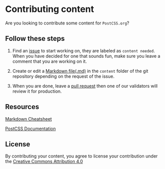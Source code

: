 # Contributing content

Are you looking to contribute some content for `PostCSS.org`?

## Follow these steps

1. Find an [issue](https://github.com/postcss/postcss.org/issues) to start working on, they are labeled as `content needed`. When you have decided for one that sounds fun, make sure you leave a comment that you are working on it.

2. Create or edit a [Markdown file(.md)](https://guides.github.com/features/mastering-markdown/) in the `content` folder of the git repository depending on the request of the issue.

3. When you are done, leave a [pull request](https://github.com/postcss/postcss.org/blob/main/.github/CONTRIBUTING.md#pull-request) then one of our validators will review it for production.

## Resources

[Markdown Cheatsheet](https://github.com/adam-p/markdown-here/wiki/Markdown-Cheatsheet)

[PostCSS Documentation](https://github.com/postcss/postcss/tree/main/docs)

## License

By contributing your content, you agree to license your contribution under the [Creative Commons Attribution 4.0](https://github.com/postcss/postcss.org/blob/main/docs/CC-BY-LICENSE)
